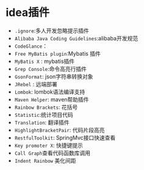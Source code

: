 # idea插件

* `.ignore`:多人开发忽略提示插件
* `Alibaba Java Coding Guidelines`:alibaba开发规范
* `CodeGlance`：
* `Free MyBatis plugin`:Mybatis 插件
* `MyBatis X` : mybatis插件
* `Grep Console`:命令高亮行插件
* `GsonFormat`:  json字符串转换对象
* `JRebel` : 远端部署
* `Lombok`:  lombok语法编译支持
* `Maven Helper`: maven帮助插件
* `Rainbow Brackets`: 花括号
* `Statistic`:统计项目代码
* `Translation`: 翻译插件
* `HighlightBracketPair`: 代码片段高亮
* `RestfulToolkit`: SpringMvc接口快速查看
* `Key promoter X`: 快捷键提示
* `Call Graph`查看代码函数库调用
* `Indent Rainbow`   美化间距